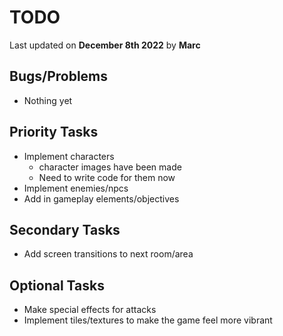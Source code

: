 # TODO
Last updated on **December 8th 2022** by **Marc**

## Bugs/Problems
- Nothing yet

## Priority Tasks
- Implement characters
    - character images have been made
    - Need to write code for them now
- Implement enemies/npcs
- Add in gameplay elements/objectives

## Secondary Tasks
- Add screen transitions to next room/area

## Optional Tasks
- Make special effects for attacks
- Implement tiles/textures to make the game feel more vibrant